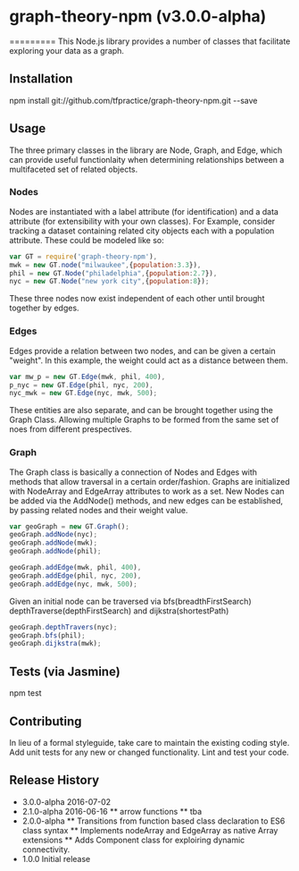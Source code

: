 # graph-theory-npm (v3.0.0-alpha)
=========
This Node.js library provides a number of classes that facilitate exploring your data as a graph.

## Installation

  npm install git://github.com/tfpractice/graph-theory-npm.git --save

## Usage
The three primary classes in the library are Node, Graph, and Edge, which can provide useful functionlaity when determining relationships between a multifaceted set of related objects.


### Nodes
Nodes are instantiated with a label attribute (for identification) and a data attribute (for extensibility with your own classes).
For Example, consider tracking a dataset containing related city objects each with a population attribute. These could be modeled like so:

~~~~javascript
var GT = require('graph-theory-npm'),
mwk = new GT.node("milwaukee",{population:3.3}),
phil = new GT.Node("philadelphia",{population:2.7}),
nyc = new GT.Node("new york city",{population:8});
~~~~

These three nodes now exist independent of each other until brought together by edges.

### Edges
Edges provide a relation between two nodes, and can be given a certain "weight". In this example, the weight could act as a distance between them.
    
~~~~javascript
var mw_p = new GT.Edge(mwk, phil, 400),
p_nyc = new GT.Edge(phil, nyc, 200),
nyc_mwk = new GT.Edge(nyc, mwk, 500);
~~~~

These entities are also separate, and can be brought together using the Graph Class. Allowing multiple Graphs to be formed from the same set of noes from different prespectives.

### Graph
The Graph class is basically a connection of Nodes and Edges with methods that allow traversal in a certain order/fashion. Graphs are initialized with NodeArray and EdgeArray attributes to work as a set. New Nodes can be added via the AddNode() methods, and new edges can be established, by passing related nodes and their weight value.

~~~~javascript
var geoGraph = new GT.Graph();
geoGraph.addNode(nyc);
geoGraph.addNode(mwk);
geoGraph.addNode(phil);

geoGraph.addEdge(mwk, phil, 400),
geoGraph.addEdge(phil, nyc, 200),
geoGraph.addEdge(nyc, mwk, 500);
~~~~

Given an initial node can be traversed via bfs(breadthFirstSearch) depthTraverse(depthFirstSearch) and dijkstra(shortestPath)

~~~~javascript
geoGraph.depthTravers(nyc);
geoGraph.bfs(phil);
geoGraph.dijkstra(mwk);
~~~~


## Tests (via Jasmine)

  npm test

## Contributing

In lieu of a formal styleguide, take care to maintain the existing coding style.
Add unit tests for any new or changed functionality. Lint and test your code.

## Release History

* 3.0.0-alpha 2016-07-02
* 2.1.0-alpha 2016-06-16
** arrow functions
** tba
* 2.0.0-alpha 
** Transitions from function based class declaration to ES6 class syntax
** Implements nodeArray and EdgeArray as native Array extensions
** Adds Component class for exploiring dynamic connectivity. 
* 1.0.0 Initial release






